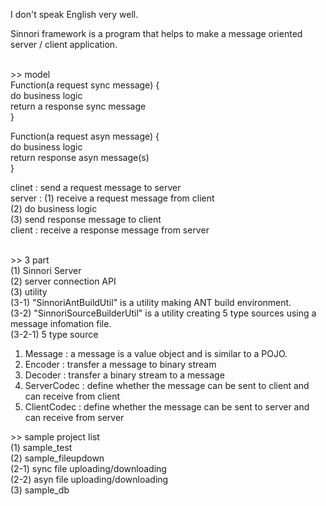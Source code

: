 I don't speak English very well.<br/>

Sinnori framework is a program that helps to make a message oriented server / client application.<br/><br/>

&gt;&gt; model<br/>
Function(a request sync message) {<br/>
  do business logic<br/>
  return a response sync message<br/>
}<br/>

Function(a request asyn message) {<br/>
  do business logic<br/>
  return response asyn message(s)<br/>
}<br/>


clinet : send a request message to server<br/> 
server : (1) receive a request message from client<br/>
(2) do business logic<br/>
(3) send response message to client<br/>
client : receive a response message from server<br/><br/>


&gt;&gt; 3 part<br/>
(1) Sinnori Server<br/>
(2) server connection API<br/>
(3) utility<br/>
(3-1) "SinnoriAntBuildUtil" is a utility making ANT build environment.<br/>
(3-2) "SinnoriSourceBuilderUtil" is a utility creating 5 type sources using a message infomation file.<br/>
(3-2-1) 5 type source
1. Message : a message is a value object and is similar to a POJO.<br/>
2. Encoder : transfer a message to binary stream
3. Decoder : transfer a binary stream to a message
4. ServerCodec : define whether the message can be sent to client and can receive from client 
5. ClientCodec : define whether the message can be sent to server and can receive from server<br/>

&gt;&gt; sample project list<br/>
(1) sample_test<br/>
(2) sample_fileupdown<br/>
(2-1) sync file uploading/downloading<br/>
(2-2) asyn file uploading/downloading<br/>
(3) sample_db<br/>
